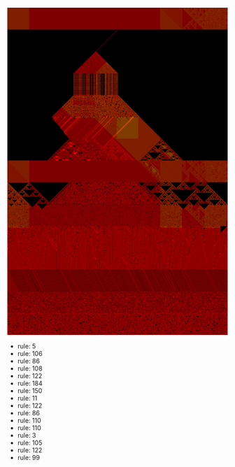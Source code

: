 ![photo](./output.png) 
 * rule: 5
* rule: 106
* rule: 86
* rule: 108
* rule: 122
* rule: 184
* rule: 150
* rule: 11
* rule: 122
* rule: 86
* rule: 110
* rule: 110
* rule: 3
* rule: 105
* rule: 122
* rule: 99
